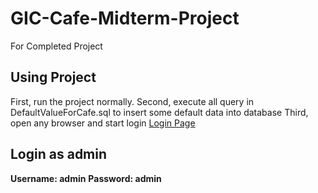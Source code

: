 # GIC-Cafe-Midterm-Project
For Completed Project

## Using Project
First, run the project normally.
Second, execute all query in DefaultValueForCafe.sql to insert some default data into database
Third, open any browser and start login [Login Page](http://localhost:8080/login)

## Login as admin
**Username: admin**
**Password: admin**
